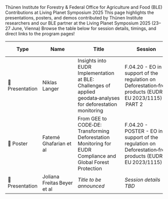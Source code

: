 Thünen Institute for Forestry & Federal Office for Agriculture and Food (BLE) Contributions at Living Planet Symposium 2025
This page highlights the presentations, posters, and demos contributed by Thünen Institute researchers and our BLE partner at the Living Planet Symposium 2025 (23–27 June, Vienna)
Browse the table below for session details, timings, and direct links to the program pages!


| Type      | Name           | Title                                                                                                    | Session                                                                                         | Date & Time                      | Program Link                                                                                                  |
|-----------|----------------|----------------------------------------------------------------------------------------------------------|--------------------------------------------------------------------------------------------------|----------------------------------|---------------------------------------------------------------------------------------------------------------|
| 📢 Presentation | Niklas Langer  | Insights into EUDR Implementation at BLE: Challenges of applied geodata‑analyses for deforestation monitoring | F.04.20 - EO in support of the regulation on Deforestation‑free products (EUDR, EU 2023/1115) – PART 2 | Tuesday, Jun 24, 2025 • 16:00–17:30 | [Link](https://lps25.esa.int/programme/programme-session/?id=AAD67A95-7052-4093-B276-111453337445) |
| 🧾 Poster   | Fatemé Ghafarian et al     | From GEE to CODE‑DE: Transforming Deforestation Monitoring for EUDR Compliance and Global Forest Protection | F.04.20 - POSTER - EO in support of the regulation on Deforestation‑free products (EUDR, EU 2023/1115)                        | Tuesday, Jun 24, 2025 2025 • 17:45–19:00 | [Link](https://lps25.esa.int/programme/programme-session/?id=64D8A53D-4EA4-43A0-AC8E-544D2F4C1310) |
| 📢 Presentation | Joliana Freitas Beyer et al | *Title to be announced*                                                                                  | *Session details TBD*                                                                            | *Date & time TBD*                | *Link to follow*                                                                                               |
